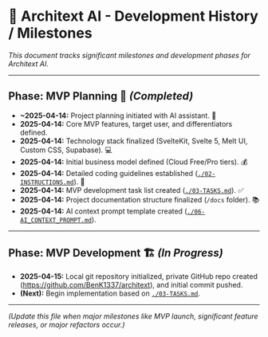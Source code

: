 # **📜 Architext AI - Development History / Milestones**

*This document tracks significant milestones and development phases for Architext AI.*

---

## **Phase: MVP Planning** 🧭 *(Completed)*

* **~2025-04-14:** Project planning initiated with AI assistant. 🤖
* **2025-04-14:** Core MVP features, target user, and differentiators defined.
* **2025-04-14:** Technology stack finalized (SvelteKit, Svelte 5, Melt UI, Custom CSS, Supabase). 💻
* **2025-04-14:** Initial business model defined (Cloud Free/Pro tiers). 💰
* **2025-04-14:** Detailed coding guidelines established ([`./02-INSTRUCTIONS.md`](./02-INSTRUCTIONS.md)). 📐
* **2025-04-14:** MVP development task list created ([`./03-TASKS.md`](./03-TASKS.md)). ✅
* **2025-04-14:** Project documentation structure finalized (`/docs` folder). 📚
* **2025-04-14:** AI context prompt template created ([`./06-AI_CONTEXT_PROMPT.md`](./06-AI_CONTEXT_PROMPT.md)).

---

## **Phase: MVP Development** 🏗️ *(In Progress)*

* **2025-04-15:** Local git repository initialized, private GitHub repo created (https://github.com/BenK1337/architext), and initial commit pushed. 
* **(Next):** Begin implementation based on [`./03-TASKS.md`](./03-TASKS.md).

---

*(Update this file when major milestones like MVP launch, significant feature releases, or major refactors occur.)*